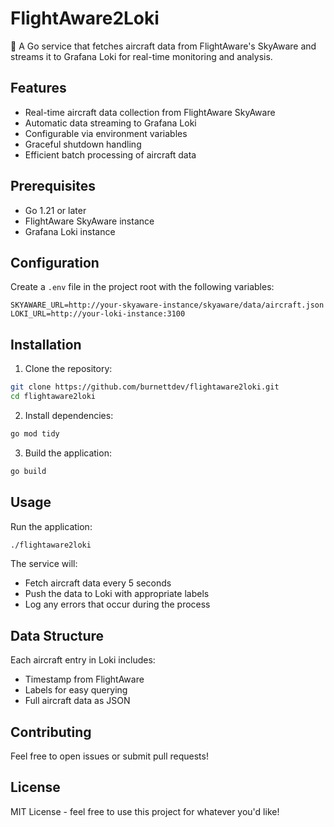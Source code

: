 # FlightAware2Loki

🚀 A Go service that fetches aircraft data from FlightAware's SkyAware and streams it to Grafana Loki for real-time monitoring and analysis.

## Features

- Real-time aircraft data collection from FlightAware SkyAware
- Automatic data streaming to Grafana Loki
- Configurable via environment variables
- Graceful shutdown handling
- Efficient batch processing of aircraft data

## Prerequisites

- Go 1.21 or later
- FlightAware SkyAware instance
- Grafana Loki instance

## Configuration

Create a `.env` file in the project root with the following variables:

```env
SKYAWARE_URL=http://your-skyaware-instance/skyaware/data/aircraft.json
LOKI_URL=http://your-loki-instance:3100
```

## Installation

1. Clone the repository:
```bash
git clone https://github.com/burnettdev/flightaware2loki.git
cd flightaware2loki
```

2. Install dependencies:
```bash
go mod tidy
```

3. Build the application:
```bash
go build
```

## Usage

Run the application:
```bash
./flightaware2loki
```

The service will:
- Fetch aircraft data every 5 seconds
- Push the data to Loki with appropriate labels
- Log any errors that occur during the process

## Data Structure

Each aircraft entry in Loki includes:
- Timestamp from FlightAware
- Labels for easy querying
- Full aircraft data as JSON

## Contributing

Feel free to open issues or submit pull requests!

## License

MIT License - feel free to use this project for whatever you'd like!
